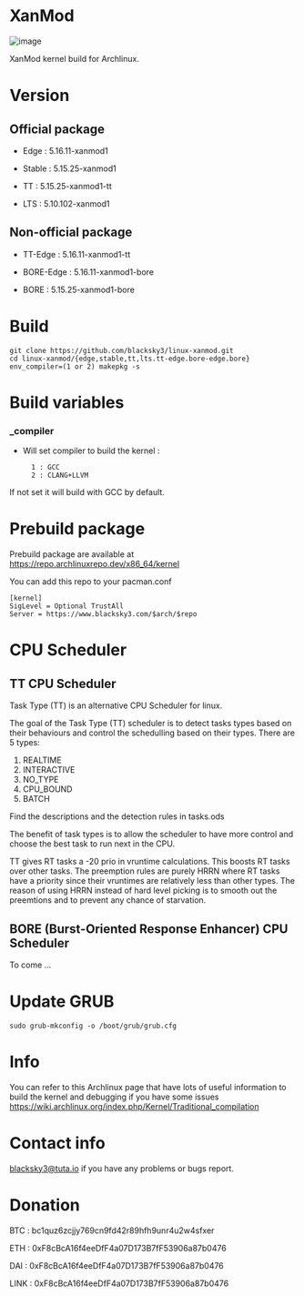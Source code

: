 # XanMod

![image](https://user-images.githubusercontent.com/68618182/124551127-b059b480-ddff-11eb-97af-9664740c4829.png)

XanMod kernel build for Archlinux.

# Version

## Official package

- Edge : 5.16.11-xanmod1

- Stable : 5.15.25-xanmod1

- TT : 5.15.25-xanmod1-tt

- LTS : 5.10.102-xanmod1

## Non-official package

- TT-Edge : 5.16.11-xanmod1-tt

- BORE-Edge : 5.16.11-xanmod1-bore

- BORE : 5.15.25-xanmod1-bore

# Build

    git clone https://github.com/blacksky3/linux-xanmod.git
    cd linux-xanmod/{edge,stable,tt,lts.tt-edge.bore-edge.bore}
    env_compiler=(1 or 2) makepkg -s

# Build variables

### _compiler

- Will set compiler to build the kernel :

        1 : GCC
        2 : CLANG+LLVM

If not set it will build with GCC by default.

# Prebuild package

Prebuild package are available at https://repo.archlinuxrepo.dev/x86_64/kernel

You can add this repo to your pacman.conf

    [kernel]
    SigLevel = Optional TrustAll
    Server = https://www.blacksky3.com/$arch/$repo

# CPU Scheduler

## TT CPU Scheduler

Task Type (TT) is an alternative CPU Scheduler for linux.

The goal of the Task Type (TT) scheduler is to detect tasks types based on their behaviours and control the schedulling based on their types. There are 5 types:

1. REALTIME
2. INTERACTIVE
3. NO_TYPE
4. CPU_BOUND
5. BATCH

Find the descriptions and the detection rules in tasks.ods

The benefit of task types is to allow the scheduler to have more control and choose the best task to run next in the CPU.

TT gives RT tasks a -20 prio in vruntime calculations. This boosts RT tasks over other tasks. The preemption rules are purely HRRN where RT tasks have a priority since their vruntimes are relatively less than other types. The reason of using HRRN instead of hard level picking is to smooth out the preemtions and to prevent any chance of starvation.

## BORE (Burst-Oriented Response Enhancer) CPU Scheduler

To come ...

# Update GRUB

    sudo grub-mkconfig -o /boot/grub/grub.cfg

# Info

You can refer to this Archlinux page that have lots of useful information to build the kernel and debugging if you have some issues https://wiki.archlinux.org/index.php/Kernel/Traditional_compilation

# Contact info

blacksky3@tuta.io if you have any problems or bugs report.

# Donation

BTC : bc1quz6zcjjy769cn9fd42r89hfh9unr4u2w4sfxer

ETH : 0xF8cBcA16f4eeDfF4a07D173B7fF53906a87b0476

DAI : 0xF8cBcA16f4eeDfF4a07D173B7fF53906a87b0476

LINK : 0xF8cBcA16f4eeDfF4a07D173B7fF53906a87b0476

